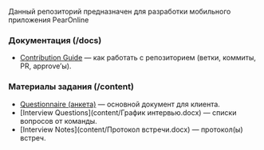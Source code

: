 Данный репозиторий предназначен для разработки мобильного приложения PearOnline
### Документация (/docs)
- [Contribution Guide](docs/contrybution_guide.md) — как работать с репозиторием (ветки, коммиты, PR, approve’ы).
### Материалы задания (/content)
- [Questionnaire (анкета)](content/Анкета.docx) — основной документ для клиента.
- [Interview Questions](content/График интервью.docx) — списки вопросов от команды.
- [Interview Notes](content/Протокол встречи.docx) — протокол(ы) встреч.
